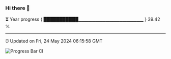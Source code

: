 ### Hi there 👋

⏳ Year progress { ███████████▁▁▁▁▁▁▁▁▁▁▁▁▁▁▁▁▁▁▁ } 39.42 %

---

⏰ Updated on Fri, 24 May 2024 06:15:58 GMT

![Progress Bar CI](https://github.com/liununu/liununu/workflows/Progress%20Bar%20CI/badge.svg)
